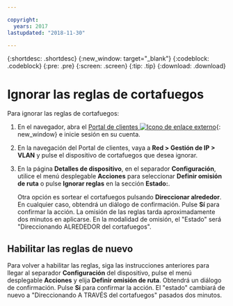 ```yaml
---

copyright:
  years: 2017
lastupdated: "2018-11-30"

---
```


{:shortdesc: .shortdesc}
{:new_window: target="_blank"}
{:codeblock: .codeblock}
{:pre: .pre}
{:screen: .screen}
{:tip: .tip}
{:download: .download}

# Ignorar las reglas de cortafuegos

Para ignorar las reglas de cortafuegos:

1. En el navegador, abra el [Portal de clientes ![Icono de enlace externo](../../icons/launch-glyph.svg "Icono ce enlace externo")](https://control.softlayer.com/){: new_window} e inicie sesión en su cuenta.
2. En la navegación del Portal de clientes, vaya a **Red > Gestión de IP > VLAN** y pulse el dispositivo de cortafuegos que desea ignorar.
3. En la página **Detalles de dispositivo**, en el separador **Configuración**, utilice el menú desplegable **Acciones** para seleccionar **Definir omisión de ruta** o pulse **Ignorar reglas** en la sección **Estado:**. 

	Otra opción es sortear el cortafuegos pulsando **Direccionar alrededor**. En cualquier caso, obtendrá un diálogo de confirmación. Pulse **Sí** para confirmar la acción. La omisión de las reglas tarda aproximadamente dos minutos en aplicarse. En la modalidad de omisión, el "Estado" será "Direccionando ALREDEDOR del cortafuegos".

## Habilitar las reglas de nuevo

Para volver a habilitar las reglas, siga las instrucciones anteriores para llegar al separador **Configuración** del dispositivo, pulse el menú desplegable **Acciones** y elija **Definir omisión de ruta**. Obtendrá un diálogo de confirmación. Pulse **Sí** para confirmar la acción. El "estado" cambiará de nuevo a "Direccionando A TRAVÉS del cortafuegos" pasados dos minutos.
